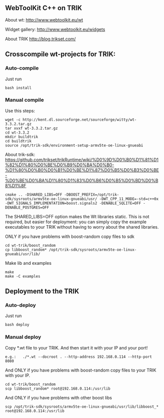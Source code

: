 <h2> WebToolKit C++ on TRIK</h2>

About wt: http://www.webtoolkit.eu/wt

Widget gallery: http://www.webtoolkit.eu/widgets

About TRIK http://blog.trikset.com/

<h2>Crosscompile wt-projects for TRIK:</h2>

<h3>Auto-compile</h3>
Just run 

	bash install

<h3>Manual compile</h3>

Use this steps:

	wget -c http://kent.dl.sourceforge.net/sourceforge/witty/wt-3.3.2.tar.gz
	tar xvxf wt-3.3.2.tar.gz
	cd wt-3.3.2
	mkdir buildtrik
	cd buildtrik
	source /opt/trik-sdk/environment-setup-armv5te-oe-linux-gnueabi

About trik-sdk: https://github.com/trikset/trikRuntime/wiki/%D0%9D%D0%B0%D1%81%D1%82%D1%80%D0%BE%D0%B9%D0%BA%D0%B0-%D1%80%D0%B0%D0%B1%D0%BE%D1%87%D0%B5%D0%B3%D0%BE-%D0%BE%D0%BA%D1%80%D1%83%D0%B6%D0%B5%D0%BD%D0%B8%D1%8F

	cmake .. -DSHARED_LIBS=OFF -DBOOST_PREFIX=/opt/trik-sdk/sysroots/armv5te-oe-linux-gnueabi/usr/ -DWT_CPP_11_MODE=-std=c++0x -DWT_SIGNALS_IMPLEMENTATION=boost.signals2 -DENABLE_SQLITE=OFF -DENABLE_POSTGRES=OFF

The SHARED_LIBS=OFF option makes the Wt libraries static. This is not required, but easier for deployment: you can simply copy the example executables to your TRIK without having to worry about the shared libraries.

ONLY if you have problems with boost-random copy files to sdk
 
	cd wt-trik/boost_random
	cp libboost_random* /opt/trik-sdk/sysroots/armv5te-oe-linux-gnueabi/usr/lib/

Make lib and examples

	make
	make -C examples

<h2>Deployment to the TRIK</h2>

<h3>Auto-deploy</h3>	
Just run

	bash deploy

<h3>Manual deploy</h3>

Copy *.wt file to your TRIK. And then start it with your IP and your port!

	e.g.:	./*.wt --docroot . --http-address 192.168.0.114 --http-port 8080

And ONLY if you have problems with boost-random copy files to your TRIK with your IP.

	cd wt-trik/boost_random
	scp libboost_random* root@192.168.0.114:/usr/lib

And ONLY if you have problems with other boost libs

	scp /opt/trik-sdk/sysroots/armv5te-oe-linux-gnueabi/usr/lib/libboost_* root@192.168.0.114:/usr/lib





